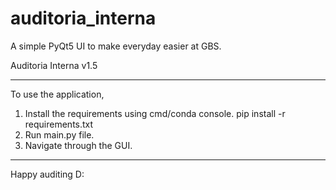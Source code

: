 # auditoria_interna
A simple PyQt5 UI to make everyday easier at GBS.

Auditoria Interna v1.5

----------------------------

To use the application,

1. Install the requirements using cmd/conda console.
	pip install -r requirements.txt
2. Run main.py file.
3. Navigate through the GUI.

----------------------------

Happy auditing D:
